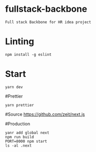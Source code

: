 # fullstack-backbone
```
Full stack Backbone for HR idea project
```
# Linting
```
npm install -g eslint
```
# Start
```
yarn dev
```
#Prettier
```
yarn prettier
```

#Source
https://github.com/zeit/next.js


#Production 
```
yanr add global next
npm run build
PORT=8000 npm start
ls -al .next

```
